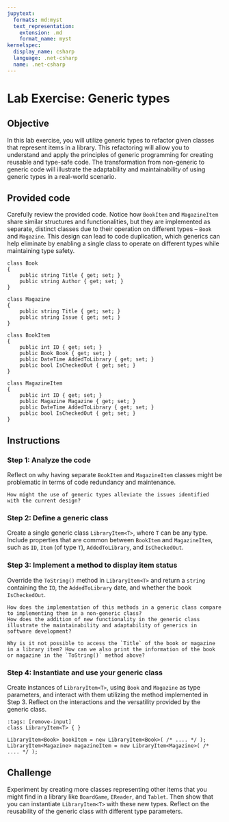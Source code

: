 ```yaml
---
jupytext:
  formats: md:myst
  text_representation:
    extension: .md
    format_name: myst
kernelspec:
  display_name: csharp
  language: .net-csharp
  name: .net-csharp
---
```


# Lab Exercise: Generic types

## Objective
In this lab exercise, you will utilize generic types to refactor given classes that represent items in a library. This refactoring will allow you to understand and apply the principles of generic programming for creating reusable and type-safe code. The transformation from non-generic to generic code will illustrate the adaptability and maintainability of using generic types in a real-world scenario.

## Provided code
Carefully review the provided code. Notice how `BookItem` and `MagazineItem` share similar structures and functionalities, but they are implemented as separate, distinct classes due to their operation on different types – `Book` and `Magazine`. This design can lead to code duplication, which generics can help eliminate by enabling a single class to operate on different types while maintaining type safety.

```{code-cell}
class Book
{
    public string Title { get; set; }
    public string Author { get; set; }
}

class Magazine
{
    public string Title { get; set; }
    public string Issue { get; set; }
}

class BookItem
{
    public int ID { get; set; }
    public Book Book { get; set; }
    public DateTime AddedToLibrary { get; set; }
    public bool IsCheckedOut { get; set; }
}

class MagazineItem
{
    public int ID { get; set; }
    public Magazine Magazine { get; set; }
    public DateTime AddedToLibrary { get; set; }
    public bool IsCheckedOut { get; set; }
}
```

## Instructions

### Step 1: Analyze the code
Reflect on why having separate `BookItem` and `MagazineItem` classes might be problematic in terms of code redundancy and maintenance.

```{admonition} 🤔 Reflection
How might the use of generic types alleviate the issues identified with the current design?
```

### Step 2: Define a generic class
Create a single generic class `LibraryItem<T>`, where `T` can be any type. Include properties that are common between `BookItem` and `MagazineItem`, such as `ID`, `Item` (of type `T`), `AddedToLibrary`, and `IsCheckedOut`.

### Step 3: Implement a method to display item status

Override the `ToString()` method in `LibraryItem<T>` and return a `string` containing the `ID`, the `AddedToLibrary` date, and whether the book `IsCheckedOut`.

```{admonition} 🤔 Reflection
How does the implementation of this methods in a generic class compare to implementing them in a non-generic class?
How does the addition of new functionality in the generic class illustrate the maintainability and adaptability of generics in software development?
```

```{admonition} 🤔 Reflection
Why is it not possible to access the `Title` of the book or magazine in a library item? How can we also print the information of the book or magazine in the `ToString()` method above?
```

### Step 4: Instantiate and use your generic class

Create instances of `LibraryItem<T>`, using `Book` and `Magazine` as type parameters, and interact with them utilizing the method implemented in Step 3. Reflect on the interactions and the versatility provided by the generic class.

```{code-cell}
:tags: [remove-input]
class LibraryItem<T> { }
```

```{code-cell}
LibraryItem<Book> bookItem = new LibraryItem<Book>( /* .... */ );
LibraryItem<Magazine> magazineItem = new LibraryItem<Magazine>( /* .... */ );
```

## Challenge

Experiment by creating more classes representing other items that you might find in a library like `BoardGame`, `EReader`, and `Tablet`. Then show that you can instantiate `LibraryItem<T>` with these new types. Reflect on the reusability of the generic class with different type parameters.

